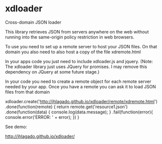 # xdloader
Cross-domain JSON loader

This library retrieves JSON from servers anywhere on the web without 
running into the same-origin policy restriction in web browsers. 

To use you need to set up a remote server to host your JSON files. 
On that domain you also need to also host a copy of the file xdremote.html

In your apps code you just need to include xdloader.js and jquery. 
(Note: The xdloader library just uses JQuery for promises. I may remove this dependency 
on JQuery at some future stage.) 

In your code you need to create a remote object for each remote server needed 
by your app. Once you have a remote you can ask it to load JSON files from that domain

xdloader.create('http://jhlagado.github.io/xdloader/remote/xdremote.html')
.done(function(remote) {
    return remote.get('resource1.json')
        .done(function(data) {
            console.log(data.message);
        }
        .fail(function(error){
            console.error('ERROR: ' + error);
        })
}        


See demo:

http://jhlagado.github.io/xdloader/ 
